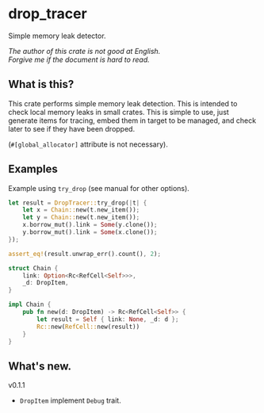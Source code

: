 drop_tracer
===

Simple memory leak detector.

*The author of this crate is not good at English.*  
*Forgive me if the document is hard to read.*

## What is this?

This crate performs simple memory leak detection. This is intended to check
local memory leaks in small crates. This is simple to use, just generate
items for tracing, embed them in target to be managed, and check later to see
if they have been dropped.

(`#[global_allocator]` attribute is not necessary).

## Examples

Example using `try_drop` (see manual for other options).

```rust
let result = DropTracer::try_drop(|t| {
    let x = Chain::new(t.new_item());
    let y = Chain::new(t.new_item());
    x.borrow_mut().link = Some(y.clone());
    y.borrow_mut().link = Some(x.clone());
});

assert_eq!(result.unwrap_err().count(), 2);

struct Chain {
    link: Option<Rc<RefCell<Self>>>,
    _d: DropItem,
}

impl Chain {
    pub fn new(d: DropItem) -> Rc<RefCell<Self>> {
        let result = Self { link: None, _d: d };
        Rc::new(RefCell::new(result))
    }
}
```

## What's new.

v0.1.1

* `DropItem` implement `Debug` trait.
